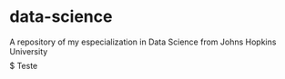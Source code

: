 # data-science
A repository of my especialization in Data Science from Johns Hopkins University
$$$$$$$$$$$$$
Teste
